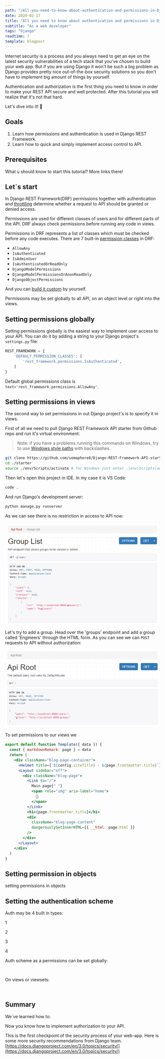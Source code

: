 ```yaml
---
path: "/All-you-need-to-know-about-authentication-and-permissions-in-Django-REST-API"
date: 2020-02-17
title: "All you need to know about authentication and permissions in Django REST API"
subtitle: "As a web developer"
tags: "Django"
readtime: 7
template: blogpost
---
```


Internet security is a process and you always need to get an eye on the latest security vulnerabilities of a tech stack that you've chosen to build your web app. But if you are using Django it won't be such a big problem as Django provides pretty nice out-of-the-box security solutions so you don't have to implement big amount of things by yourself.

Authentication and authorization is the first thing you need to know in order to make your REST API secure and well protected. After this tutorial you will realize that it's not that hard.

Let's dive into it! 🙂

## Goals

1. Learn how permissions and authentication is used in Django REST Framework.
2. Learn how to quick and simply implement access control to API.

## Prerequisites

What u should know to start this tutorial? More links there!

## Let`s start

In Django REST Framework(DRF) permissions together with authentication and [throttling](<[https://www.django-rest-framework.org/api-guide/throttling/](https://www.django-rest-framework.org/api-guide/throttling/)>) determine whether a request to API should be granted or denied access.

Permissions are used for different classes of users and for different parts of the API. DRF always check permissions before running any code in views.

Permissions in DRF represents a list of classes which must be checked before any code executes. There are 7 built-in [permission classes](<[https://www.django-rest-framework.org/api-guide/permissions/#api-reference](https://www.django-rest-framework.org/api-guide/permissions/#api-reference)>) in DRF:

- `AllowAny`
- `IsAuthenticated`
- `IsAdminUser`
- `IsAuthenticatedOrReadOnly`
- `DjangoModelPermissions`
- `DjangoModelPermissionsOrAnonReadOnly`
- `DjangoObjectPermissions`

And you can [build it custom](<[https://www.django-rest-framework.org/api-guide/permissions/#custom-permissions](https://www.django-rest-framework.org/api-guide/permissions/#custom-permissions)>) by yourself.

Permissions may be set globally to all API, on an object level or right into the views.

## Setting permissions globally

Setting permissions globally is the easiest way to implement user access to your API. You can do it by adding a string to your Django project's `settings.py` file:

```python
REST_FRAMEWORK = {
    'DEFAULT_PERMISSION_CLASSES': [
        'rest_framework.permissions.IsAuthenticated',
    ]
}
```

Default global permissions class is `text>'rest_framework.permissions.AllowAny'`.

## Setting permissions in views

The second way to set permissions in out Django project's is to specify it in views.

First of all we need to pull Django REST Framework API starter from Github repo and run it's virtual environment:

> Note: if you have a problems running this commands on Windows, try to use [Windows style paths](<[https://en.wikipedia.org/wiki/Path_(computing)#MS-DOS/Microsoft_Windows_style](https://en.wikipedia.org/wiki/Path_(computing)#MS-DOS/Microsoft_Windows_style)>) with backslashes.

```bash
git clone https://github.com/semaphore8/Django-REST-Framework-API-starter.git ./starter
cd ./starter
source ./env/Scripts/activate # for Windows just enter .\env\Scripts\activate.bat
```

Then let's open this project in IDE. In my case it is VS Code:

```bash
code .
```

And run Django's development server:

```bash
python manage.py runserver
```

As we can see there is no restriction in access to API now:

![./1_1.png](../images/1_1.png)

Let's try to add a group. Head over the 'groups' endpoint and add a group called 'Engineers' through the HTML form. As you can see we can `POST` requests to API without authorization:

![./1_2.png](../images/1_2.png)

To set permissions to our views we

```jsx
export default function Template({ data }) {
  const { markdownRemark: page } = data
  return (
    <div className="blog-page-container">
      <Helmet title={`${config.siteTitle} - ${page.frontmatter.title}`} />
      <Layout sidebar="off">
        <div className="blog-page">
          <Link to="/">
            Main page{" "}
            <span role="img" aria-label="home">
              🏡
            </span>
          </Link>
          <h1>{page.frontmatter.title}</h1>
          <div
            className="blog-page-content"
            dangerouslySetInnerHTML={{ __html: page.html }}
          />
        </div>
      </Layout>
    </div>
  )
}
```

## Setting permission in objects

setting permissions in objects

## Setting the authentication scheme

Auth may be 4 built in types:

1

2

3

4

Auth scheme as a permissions can be set globally:

​

On views or viewsets:

​

## Summary

We`ve learned how to:

Now you know how to implement authorization to your API.

This is the first checkpoint of the security process of your web-app. Here is some more security recommendations from Django team. [https://docs.djangoproject.com/en/3.0/topics/security/](https://docs.djangoproject.com/en/3.0/topics/security/)
